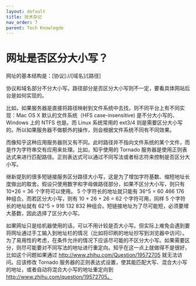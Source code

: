 ```yaml
---
layout: default
title: 技术杂记
nav_order: 7
parent: Tech Knowlegde
---
```


# 网址是否区分大小写？

网址的基本结构是：[协议]://[域名]/[路径]

协议和域名部分不分大小写。路径部分是否区分大小写则不一定，要看具体网站后台是如何实现的。

比如，如果服务器是直接将路径映射到文件系统中去找，则不同平台上有不同实现：Mac OS X 默认的文件系统（HFS case-insensitive) 是不分大小写的、Windows 上的 NTFS 也是。而 Linux 系统常用的 ext3/4 则是需要区分大小写的。所以如果服务器不做额外的操作，则会根据文件系统不同有不同效果。

而像知乎这种应用服务器则又有不同。此时路径并不指向文件系统的某个文件，而是作为字符串交有应用来处理。比如，知乎使用的 Tornado 服务器是使用正则表达式来进行匹配路径。正则表达式可以通过不同写法或者标志符来控制是否区分大小写。

继新提到的很多短链接服务区分路径大小写，这是为了增加字符基数、缩短地址长度做出的取舍。假设只使用数字和字母做路径部分，如果不区分大小写，则只有 10+26 = 36 个字符可以使用。 5 个字符长的地址就只能有 36^5 = 60 466 176 种组合。而若区分大小写，则有 10 + 26 + 26 = 62 个字符可用，同样 5 个字符长的地址就有 62^5 = 916 132 832 种组合。短链接地址为了尽可能短，必须要增大基数，因此选择了区分大小写。

如果网址只是给机器使用的话，可以不用计较是否大小写。但实际上难免会遇到要将网址通过手工输入到地址栏的情况（比如将印刷的地址抄写到浏览器中访问）。为了易用性的考虑，在条件允许的情况下应该尽可能的不区分大小写。如果需要区分，则尽可能要对不同写法的地址进行重定向。知乎在这一点上就做得不是很好，比如这个问题如果通过 http://www.zhihu.com/Question/19572705 就无法访问。应该修改 Tornado 服务器的正则表达式设置，使其能匹配大写、混合大小写的地址，或者自动将混合大小写的地址重定向到 http://www.zhihu.com/question/19572705。